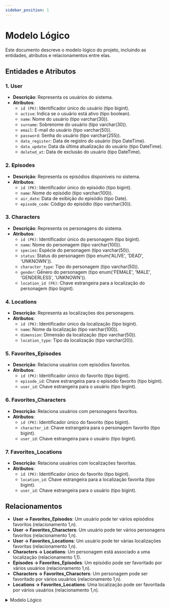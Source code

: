 ```yaml
---
sidebar_position: 1
---
```


# Modelo Lógico

Este documento descreve o modelo lógico do projeto, incluindo as entidades, atributos e relacionamentos entre elas.

## Entidades e Atributos

### 1. User
- **Descrição**: Representa os usuários do sistema.
- **Atributos**:
  - `id (PK)`: Identificador único do usuário (tipo bigint).
  - `active`: Indica se o usuário está ativo (tipo boolean).
  - `name`: Nome do usuário (tipo varchar(30)).
  - `surname`: Sobrenome do usuário (tipo varchar(30)).
  - `email`: E-mail do usuário (tipo varchar(50)).
  - `password`: Senha do usuário (tipo varchar(255)).
  - `data_register`: Data de registro do usuário (tipo DateTime).
  - `data_update`: Data da última atualização do usuário (tipo DateTime).
  - `deleted_at`: Data de exclusão do usuário (tipo DateTime).

### 2. Episodes
- **Descrição**: Representa os episódios disponíveis no sistema.
- **Atributos**:
  - `id (PK)`: Identificador único do episódio (tipo bigint).
  - `name`: Nome do episódio (tipo varchar(100)).
  - `air_date`: Data de exibição do episódio (tipo Date).
  - `episode_code`: Código do episódio (tipo varchar(30)).

### 3. Characters
- **Descrição**: Representa os personagens do sistema.
- **Atributos**:
  - `id (PK)`: Identificador único do personagem (tipo bigint).
  - `name`: Nome do personagem (tipo varchar(100)).
  - `species`: Espécie do personagem (tipo varchar(50)).
  - `status`: Status do personagem (tipo enum('ALIVE', 'DEAD', 'UNKNOWN')).
  - `character_type`: Tipo do personagem (tipo varchar(50)).
  - `gender`: Gênero do personagem (tipo enum('FEMALE', 'MALE', 'GENDERLESS', 'UNKNOWN')).
  - `location_id (FK)`: Chave estrangeira para a localização do personagem (tipo bigint).

### 4. Locations
- **Descrição**: Representa as localizações dos personagens.
- **Atributos**:
  - `id (PK)`: Identificador único da localização (tipo bigint).
  - `name`: Nome da localização (tipo varchar(100)).
  - `dimension`: Dimensão da localização (tipo varchar(50)).
  - `location_type`: Tipo da localização (tipo varchar(20)).

### 5. Favorites_Episodes
- **Descrição**: Relaciona usuários com episódios favoritos.
- **Atributos**:
  - `id (PK)`: Identificador único do favorito (tipo bigint).
  - `episode_id`: Chave estrangeira para o episódio favorito (tipo bigint).
  - `user_id`: Chave estrangeira para o usuário (tipo bigint).

### 6. Favorites_Characters
- **Descrição**: Relaciona usuários com personagens favoritos.
- **Atributos**:
  - `id (PK)`: Identificador único do favorito (tipo bigint).
  - `character_id`: Chave estrangeira para o personagem favorito (tipo bigint).
  - `user_id`: Chave estrangeira para o usuário (tipo bigint).

### 7. Favorites_Locations
- **Descrição**: Relaciona usuários com localizações favoritas.
- **Atributos**:
  - `id (PK)`: Identificador único do favorito (tipo bigint).
  - `location_id`: Chave estrangeira para a localização favorita (tipo bigint).
  - `user_id`: Chave estrangeira para o usuário (tipo bigint).

## Relacionamentos

- **User → Favorites_Episodes**: Um usuário pode ter vários episódios favoritos (relacionamento 1,n).
- **User → Favorites_Characters**: Um usuário pode ter vários personagens favoritos (relacionamento 1,n).
- **User → Favorites_Locations**: Um usuário pode ter várias localizações favoritas (relacionamento 1,n).
- **Characters → Locations**: Um personagem está associado a uma localização (relacionamento 1,1).
- **Episodes → Favorites_Episodes**: Um episódio pode ser favoritado por vários usuários (relacionamento 1,n).
- **Characters → Favorites_Characters**: Um personagem pode ser favoritado por vários usuários (relacionamento 1,n).
- **Locations → Favorites_Locations**: Uma localização pode ser favoritada por vários usuários (relacionamento 1,n).

<details>
<summary>Modelo Lógico</summary>
![Modelo Logico](/img/modeloLogico.jpeg)
</details>